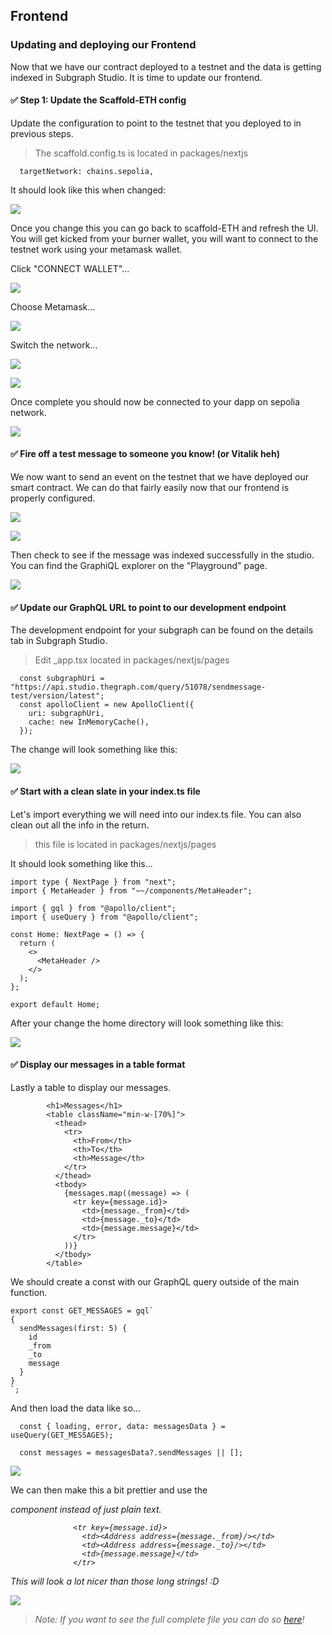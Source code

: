 ## Frontend

### Updating and deploying our Frontend

Now that we have our contract deployed to a testnet and the data is getting indexed in Subgraph Studio. It is time to update our frontend.

#### ✅ Step 1: Update the Scaffold-ETH config

Update the configuration to point to the testnet that you deployed to in previous steps.

> The scaffold.config.ts is located in packages/nextjs

```
  targetNetwork: chains.sepolia,
```

It should look like this when changed:

![](/public/images/The_Graph-SE2-Subgraph-package/section-2/Lesson6-1.png)

Once you change this you can go back to scaffold-ETH and refresh the UI. You will get kicked from your burner wallet, you will want to connect to the testnet work using your metamask wallet.

Click "CONNECT WALLET"...

![](/public/images/The_Graph-SE2-Subgraph-package/section-2/Lesson6-2.png)

Choose Metamask...

![](/public/images/The_Graph-SE2-Subgraph-package/section-2/Lesson6-3.png)

Switch the network...

![](/public/images/The_Graph-SE2-Subgraph-package/section-2/Lesson6-4.png)

![](/public/images/The_Graph-SE2-Subgraph-package/section-2/Lesson6-5.png)

Once complete you should now be connected to your dapp on sepolia network.

![](/public/images/The_Graph-SE2-Subgraph-package/section-2/Lesson6-6.png)

#### ✅ Fire off a test message to someone you know! (or Vitalik heh)

We now want to send an event on the testnet that we have deployed our smart contract. We can do that fairly easily now that our frontend is properly configured.

![](/public/images/The_Graph-SE2-Subgraph-package/section-2/Lesson6-7.png)

![](/public/images/The_Graph-SE2-Subgraph-package/section-2/Lesson6-8.png)

Then check to see if the message was indexed successfully in the studio. You can find the GraphiQL explorer on the "Playground" page.

![](/public/images/The_Graph-SE2-Subgraph-package/section-2/Lesson6-9.png)

#### ✅ Update our GraphQL URL to point to our development endpoint

The development endpoint for your subgraph can be found on the details tab in Subgraph Studio.

> Edit _app.tsx located in packages/nextjs/pages

```
  const subgraphUri = "https://api.studio.thegraph.com/query/51078/sendmessage-test/version/latest";
  const apolloClient = new ApolloClient({
    uri: subgraphUri,
    cache: new InMemoryCache(),
  });
```

The change will look something like this: 

![](/public/images/The_Graph-SE2-Subgraph-package/section-2/Lesson6-10.png)

#### ✅ Start with a clean slate in your index.ts file

Let's import everything we will need into our index.ts file. You can also clean out all the info in the return.

> this file is located in packages/nextjs/pages

It should look something like this...

```
import type { NextPage } from "next";
import { MetaHeader } from "~~/components/MetaHeader";

import { gql } from "@apollo/client";
import { useQuery } from "@apollo/client";

const Home: NextPage = () => {
  return (
    <>
      <MetaHeader />
    </>
  );
};

export default Home;
```

After your change the home directory will look something like this:

![](/public/images/The_Graph-SE2-Subgraph-package/section-2/Lesson6-11.png)

#### ✅ Display our messages in a table format 

Lastly a table to display our messages.

```
        <h1>Messages</h1>
        <table className="min-w-[70%]">
          <thead>
            <tr>
              <th>From</th>
              <th>To</th>
              <th>Message</th>
            </tr>
          </thead>
          <tbody>
            {messages.map((message) => (
              <tr key={message.id}>
                <td>{message._from}</td>
                <td>{message._to}</td>
                <td>{message.message}</td>
              </tr>
            ))}
          </tbody>
        </table>
```

We should create a const with our GraphQL query outside of the main function.

```
export const GET_MESSAGES = gql`
{
  sendMessages(first: 5) {
    id
    _from
    _to
    message
  }
}
`;
```

And then load the data like so...

```
  const { loading, error, data: messagesData } = useQuery(GET_MESSAGES);

  const messages = messagesData?.sendMessages || []; 
```

![](/public/images/The_Graph-SE2-Subgraph-package/section-2/Lesson6-13.png)

We can then make this a bit prettier and use the <Address> component instead of just plain text.

```
              <tr key={message.id}>
                <td><Address address={message._from}/></td>
                <td><Address address={message._to}/></td>
                <td>{message.message}</td>
              </tr>
```

This will look a lot nicer than those long strings! :D

![](/public/images/The_Graph-SE2-Subgraph-package/section-2/Lesson6-14.png)

> Note: If you want to see the full complete file you can do so [here](https://gist.github.com/kmjones1979/26ef9633b61b17f237e88eb41bb688de)!
